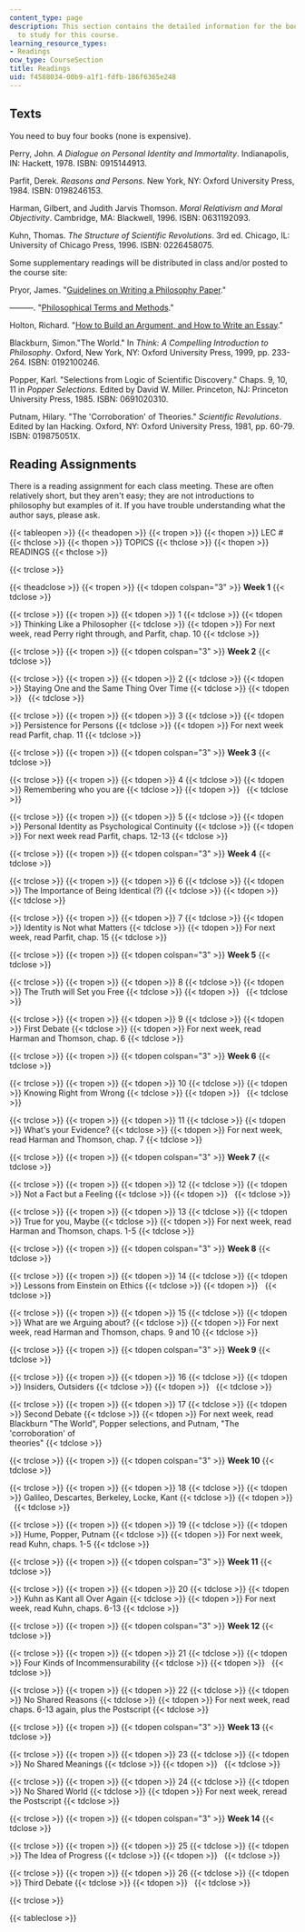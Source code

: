 ```yaml
---
content_type: page
description: This section contains the detailed information for the books required
  to study for this course.
learning_resource_types:
- Readings
ocw_type: CourseSection
title: Readings
uid: f4588034-00b9-a1f1-fdfb-186f6365e248
---
```


Texts
-----

You need to buy four books (none is expensive).

Perry, John. _A Dialogue on Personal Identity and Immortality_. Indianapolis, IN: Hackett, 1978. ISBN: 0915144913.

Parfit, Derek. _Reasons and Persons_. New York, NY: Oxford University Press, 1984. ISBN: 0198246153.

Harman, Gilbert, and Judith Jarvis Thomson. _Moral Relativism and Moral Objectivity_. Cambridge, MA: Blackwell, 1996. ISBN: 0631192093.

Kuhn, Thomas. _The Structure of Scientific Revolutions_. 3rd ed. Chicago, IL: University of Chicago Press, 1996. ISBN: 0226458075.

Some supplementary readings will be distributed in class and/or posted to the course site:

Pryor, James. "[Guidelines on Writing a Philosophy Paper](http://www.jimpryor.net/teaching/guidelines/writing.html)."

———. "[Philosophical Terms and Methods](http://www.princeton.edu/main/)."

Holton, Richard. "[How to Build an Argument, and How to Write an Essay](http://web.mit.edu/holton/www/edin/write/writehome.html)."

Blackburn, Simon."The World." In _Think: A Compelling Introduction to Philosophy_. Oxford, New York, NY: Oxford University Press, 1999, pp. 233- 264. ISBN: 0192100246.

Popper, Karl. "Selections from Logic of Scientific Discovery." Chaps. 9, 10, 11 in _Popper Selections_. Edited by David W. Miller. Princeton, NJ: Princeton University Press, 1985. ISBN: 0691020310.

Putnam, Hilary. "The 'Corroboration' of Theories." _Scientific Revolutions_. Edited by Ian Hacking. Oxford, NY: Oxford University Press, 1981, pp. 60-79. ISBN: 019875051X.

Reading Assignments
-------------------

There is a reading assignment for each class meeting. These are often relatively short, but they aren't easy; they are not introductions to philosophy but examples of it. If you have trouble understanding what the author says, please ask.

{{< tableopen >}}
{{< theadopen >}}
{{< tropen >}}
{{< thopen >}}
LEC #
{{< thclose >}}
{{< thopen >}}
TOPICS
{{< thclose >}}
{{< thopen >}}
READINGS
{{< thclose >}}

{{< trclose >}}

{{< theadclose >}}
{{< tropen >}}
{{< tdopen colspan="3" >}}
**Week 1**
{{< tdclose >}}

{{< trclose >}}
{{< tropen >}}
{{< tdopen >}}
1
{{< tdclose >}}
{{< tdopen >}}
Thinking Like a Philosopher
{{< tdclose >}}
{{< tdopen >}}
For next week, read Perry right through, and Parfit, chap. 10
{{< tdclose >}}

{{< trclose >}}
{{< tropen >}}
{{< tdopen colspan="3" >}}
**Week 2**
{{< tdclose >}}

{{< trclose >}}
{{< tropen >}}
{{< tdopen >}}
2
{{< tdclose >}}
{{< tdopen >}}
Staying One and the Same Thing Over Time
{{< tdclose >}}
{{< tdopen >}}
 
{{< tdclose >}}

{{< trclose >}}
{{< tropen >}}
{{< tdopen >}}
3
{{< tdclose >}}
{{< tdopen >}}
Persistence for Persons
{{< tdclose >}}
{{< tdopen >}}
For next week read Parfit, chap. 11
{{< tdclose >}}

{{< trclose >}}
{{< tropen >}}
{{< tdopen colspan="3" >}}
**Week 3**
{{< tdclose >}}

{{< trclose >}}
{{< tropen >}}
{{< tdopen >}}
4
{{< tdclose >}}
{{< tdopen >}}
Remembering who you are
{{< tdclose >}}
{{< tdopen >}}
 
{{< tdclose >}}

{{< trclose >}}
{{< tropen >}}
{{< tdopen >}}
5
{{< tdclose >}}
{{< tdopen >}}
Personal Identity as Psychological Continuity
{{< tdclose >}}
{{< tdopen >}}
For next week read Parfit, chaps. 12-13
{{< tdclose >}}

{{< trclose >}}
{{< tropen >}}
{{< tdopen colspan="3" >}}
**Week 4**
{{< tdclose >}}

{{< trclose >}}
{{< tropen >}}
{{< tdopen >}}
6
{{< tdclose >}}
{{< tdopen >}}
The Importance of Being Identical (?)
{{< tdclose >}}
{{< tdopen >}}
 
{{< tdclose >}}

{{< trclose >}}
{{< tropen >}}
{{< tdopen >}}
7
{{< tdclose >}}
{{< tdopen >}}
Identity is Not what Matters
{{< tdclose >}}
{{< tdopen >}}
For next week, read Parfit, chap. 15
{{< tdclose >}}

{{< trclose >}}
{{< tropen >}}
{{< tdopen colspan="3" >}}
**Week 5**
{{< tdclose >}}

{{< trclose >}}
{{< tropen >}}
{{< tdopen >}}
8
{{< tdclose >}}
{{< tdopen >}}
The Truth will Set you Free
{{< tdclose >}}
{{< tdopen >}}
 
{{< tdclose >}}

{{< trclose >}}
{{< tropen >}}
{{< tdopen >}}
9
{{< tdclose >}}
{{< tdopen >}}
First Debate
{{< tdclose >}}
{{< tdopen >}}
For next week, read Harman and Thomson, chap. 6
{{< tdclose >}}

{{< trclose >}}
{{< tropen >}}
{{< tdopen colspan="3" >}}
**Week 6**
{{< tdclose >}}

{{< trclose >}}
{{< tropen >}}
{{< tdopen >}}
10
{{< tdclose >}}
{{< tdopen >}}
Knowing Right from Wrong
{{< tdclose >}}
{{< tdopen >}}
 
{{< tdclose >}}

{{< trclose >}}
{{< tropen >}}
{{< tdopen >}}
11
{{< tdclose >}}
{{< tdopen >}}
What's your Evidence?
{{< tdclose >}}
{{< tdopen >}}
For next week, read Harman and Thomson, chap. 7
{{< tdclose >}}

{{< trclose >}}
{{< tropen >}}
{{< tdopen colspan="3" >}}
**Week 7**
{{< tdclose >}}

{{< trclose >}}
{{< tropen >}}
{{< tdopen >}}
12
{{< tdclose >}}
{{< tdopen >}}
Not a Fact but a Feeling
{{< tdclose >}}
{{< tdopen >}}
 
{{< tdclose >}}

{{< trclose >}}
{{< tropen >}}
{{< tdopen >}}
13
{{< tdclose >}}
{{< tdopen >}}
True for you, Maybe
{{< tdclose >}}
{{< tdopen >}}
For next week, read Harman and Thomson, chaps. 1-5
{{< tdclose >}}

{{< trclose >}}
{{< tropen >}}
{{< tdopen colspan="3" >}}
**Week 8**
{{< tdclose >}}

{{< trclose >}}
{{< tropen >}}
{{< tdopen >}}
14
{{< tdclose >}}
{{< tdopen >}}
Lessons from Einstein on Ethics
{{< tdclose >}}
{{< tdopen >}}
 
{{< tdclose >}}

{{< trclose >}}
{{< tropen >}}
{{< tdopen >}}
15
{{< tdclose >}}
{{< tdopen >}}
What are we Arguing about?
{{< tdclose >}}
{{< tdopen >}}
For next week, read Harman and Thomson, chaps. 9 and 10
{{< tdclose >}}

{{< trclose >}}
{{< tropen >}}
{{< tdopen colspan="3" >}}
**Week 9**
{{< tdclose >}}

{{< trclose >}}
{{< tropen >}}
{{< tdopen >}}
16
{{< tdclose >}}
{{< tdopen >}}
Insiders, Outsiders
{{< tdclose >}}
{{< tdopen >}}
 
{{< tdclose >}}

{{< trclose >}}
{{< tropen >}}
{{< tdopen >}}
17
{{< tdclose >}}
{{< tdopen >}}
Second Debate
{{< tdclose >}}
{{< tdopen >}}
For next week, read Blackburn "The World", Popper selections, and Putnam, "The 'corroboration' of  
theories"
{{< tdclose >}}

{{< trclose >}}
{{< tropen >}}
{{< tdopen colspan="3" >}}
**Week 10**
{{< tdclose >}}

{{< trclose >}}
{{< tropen >}}
{{< tdopen >}}
18
{{< tdclose >}}
{{< tdopen >}}
Galileo, Descartes, Berkeley, Locke, Kant
{{< tdclose >}}
{{< tdopen >}}
 
{{< tdclose >}}

{{< trclose >}}
{{< tropen >}}
{{< tdopen >}}
19
{{< tdclose >}}
{{< tdopen >}}
Hume, Popper, Putnam
{{< tdclose >}}
{{< tdopen >}}
For next week, read Kuhn, chaps. 1-5
{{< tdclose >}}

{{< trclose >}}
{{< tropen >}}
{{< tdopen colspan="3" >}}
**Week 11**
{{< tdclose >}}

{{< trclose >}}
{{< tropen >}}
{{< tdopen >}}
20
{{< tdclose >}}
{{< tdopen >}}
Kuhn as Kant all Over Again
{{< tdclose >}}
{{< tdopen >}}
For next week, read Kuhn, chaps. 6-13
{{< tdclose >}}

{{< trclose >}}
{{< tropen >}}
{{< tdopen colspan="3" >}}
**Week 12**
{{< tdclose >}}

{{< trclose >}}
{{< tropen >}}
{{< tdopen >}}
21
{{< tdclose >}}
{{< tdopen >}}
Four Kinds of Incommensurability
{{< tdclose >}}
{{< tdopen >}}
 
{{< tdclose >}}

{{< trclose >}}
{{< tropen >}}
{{< tdopen >}}
22
{{< tdclose >}}
{{< tdopen >}}
No Shared Reasons
{{< tdclose >}}
{{< tdopen >}}
For next week, read chaps. 6-13 again, plus the Postscript
{{< tdclose >}}

{{< trclose >}}
{{< tropen >}}
{{< tdopen colspan="3" >}}
**Week 13**
{{< tdclose >}}

{{< trclose >}}
{{< tropen >}}
{{< tdopen >}}
23
{{< tdclose >}}
{{< tdopen >}}
No Shared Meanings
{{< tdclose >}}
{{< tdopen >}}
 
{{< tdclose >}}

{{< trclose >}}
{{< tropen >}}
{{< tdopen >}}
24
{{< tdclose >}}
{{< tdopen >}}
No Shared World
{{< tdclose >}}
{{< tdopen >}}
For next week, reread the Postscript
{{< tdclose >}}

{{< trclose >}}
{{< tropen >}}
{{< tdopen colspan="3" >}}
**Week 14**
{{< tdclose >}}

{{< trclose >}}
{{< tropen >}}
{{< tdopen >}}
25
{{< tdclose >}}
{{< tdopen >}}
The Idea of Progress
{{< tdclose >}}
{{< tdopen >}}
 
{{< tdclose >}}

{{< trclose >}}
{{< tropen >}}
{{< tdopen >}}
26
{{< tdclose >}}
{{< tdopen >}}
Third Debate
{{< tdclose >}}
{{< tdopen >}}
 
{{< tdclose >}}

{{< trclose >}}

{{< tableclose >}}